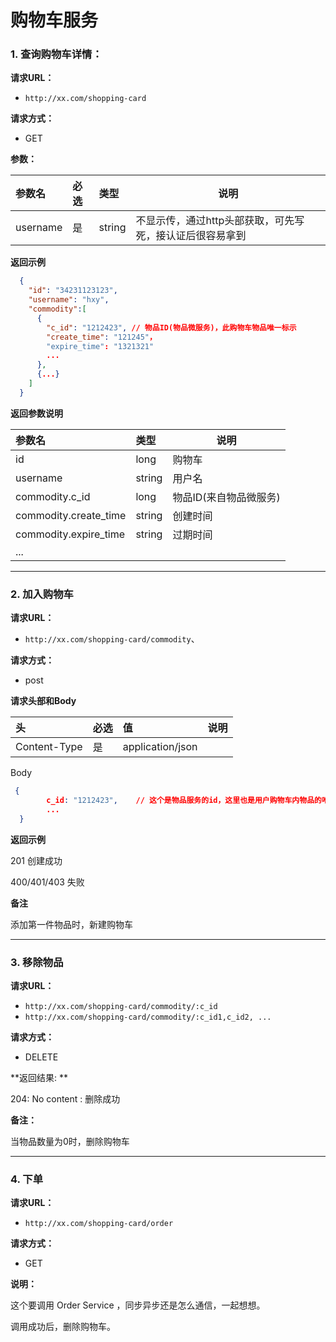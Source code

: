 # 购物车服务



### **1. 查询购物车详情：** 

**请求URL：** 
- ` http://xx.com/shopping-card `

**请求方式：**
- GET

**参数：** 

| 参数名      | 必选   | 类型     | 说明                             |
| :------- | :--- | :----- | ------------------------------ |
| username | 是    | string | 不显示传，通过http头部获取，可先写死，接认证后很容易拿到 |

 **返回示例**

``` json
  {
    "id": "34231123123",
    "username": "hxy",
    "commodity":[
      {
        "c_id": "1212423", // 物品ID(物品微服务)，此购物车物品唯一标示
        "create_time": "121245"，
    	"expire_time": "1321321"
        ...
      },
      {...}
    ]
  }
```

 **返回参数说明** 

| 参数名                   | 类型     | 说明            |
| :-------------------- | :----- | ------------- |
| id                    | long   | 购物车           |
| username              | string | 用户名           |
| commodity.c_id        | long   | 物品ID(来自物品微服务) |
| commodity.create_time | string | 创建时间          |
| commodity.expire_time | string | 过期时间          |
| ...                   |        |               |

----
### 2. 加入购物车

**请求URL：** 
- ` http://xx.com/shopping-card/commodity `、

**请求方式：**
- post

**请求头部和Body** 

| 头            | 必选   | 值                | 说明   |
| :----------- | :--- | :--------------- | ---- |
| Content-Type | 是    | application/json |      |

Body

```json
 {
        c_id: "1212423",    // 这个是物品服务的id，这里也是用户购物车内物品的唯一标示
        ...
  }
```

 **返回示例**

 201 创建成功

 400/401/403  失败

**备注**

添加第一件物品时，新建购物车

-----

### 3. 移除物品 ###

**请求URL：** 

- ` http://xx.com/shopping-card/commodity/:c_id `   
- ` http://xx.com/shopping-card/commodity/:c_id1,c_id2, ... `  

**请求方式：**

- DELETE

**返回结果: **

204: No content : 删除成功

**备注：**

当物品数量为0时，删除购物车

---

### 4. 下单 ###

**请求URL：** 

- ` http://xx.com/shopping-card/order ` 

**请求方式：**

- GET

**说明：**

这个要调用 Order Service ，同步异步还是怎么通信，一起想想。

调用成功后，删除购物车。







